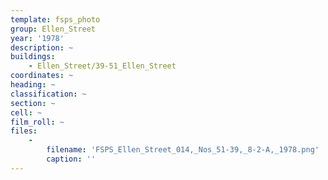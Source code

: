 ```yaml
---
template: fsps_photo
group: Ellen_Street
year: '1978'
description: ~
buildings:
    - Ellen_Street/39-51_Ellen_Street
coordinates: ~
heading: ~
classification: ~
section: ~
cell: ~
film_roll: ~
files:
    -
        filename: 'FSPS_Ellen_Street_014,_Nos_51-39,_8-2-A,_1978.png'
        caption: ''
---
```

